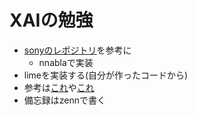 # XAIの勉強

- [sonyのレポジトリ](https://github.com/sony/nnabla-examples/tree/master/responsible_ai)を参考に
  - nnablaで実装
- limeを実装する(自分が作ったコードから)
- 参考は[これ](https://github.com/marcotcr/lime)や[これ](https://qiita.com/fufufukakaka/items/d0081cd38251d22ffebf)
- 備忘録はzennで書く